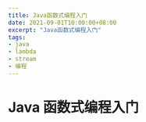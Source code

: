 ```yaml
---
title: Java函数式编程入门
date: 2021-09-01T10:00:00+08:00
excerpt: "Java函数式编程入门"
tags:
- java
- lambda
- stream
- 编程
---
```

# Java 函数式编程入门